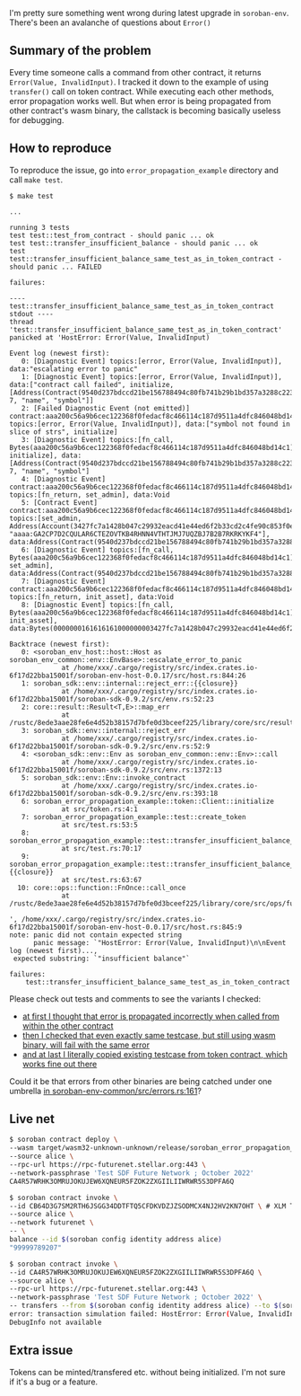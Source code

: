 I'm pretty sure something went wrong during latest upgrade in `soroban-env`. There's been an avalanche of questions about `Error()`

## Summary of the problem

Every time someone calls a command from other contract, it returns `Error(Value, InvalidInput)`.
I tracked it down to the example of using `transfer()` call on token contract.
While executing each other methods, error propagation works well.
But when error is being propagated from other contract's wasm binary, the callstack is becoming basically useless for debugging.


## How to reproduce

To reproduce the issue, go into `error_propagation_example` directory and call `make test`.


```
$ make test

...

running 3 tests
test test::test_from_contract - should panic ... ok
test test::transfer_insufficient_balance - should panic ... ok
test test::transfer_insufficient_balance_same_test_as_in_token_contract - should panic ... FAILED

failures:

---- test::transfer_insufficient_balance_same_test_as_in_token_contract stdout ----
thread 'test::transfer_insufficient_balance_same_test_as_in_token_contract' panicked at 'HostError: Error(Value, InvalidInput)

Event log (newest first):
   0: [Diagnostic Event] topics:[error, Error(Value, InvalidInput)], data:"escalating error to panic"
   1: [Diagnostic Event] topics:[error, Error(Value, InvalidInput)], data:["contract call failed", initialize, [Address(Contract(9540d237bdccd21be156788494c80fb741b29b1bd357a3288c223b83deb13533)), 7, "name", "symbol"]]
   2: [Failed Diagnostic Event (not emitted)] contract:aaa200c56a9b6cec122368f0fedacf8c466114c187d9511a4dfc846048bd14c1, topics:[error, Error(Value, InvalidInput)], data:["symbol not found in slice of strs", initialize]
   3: [Diagnostic Event] topics:[fn_call, Bytes(aaa200c56a9b6cec122368f0fedacf8c466114c187d9511a4dfc846048bd14c1), initialize], data:[Address(Contract(9540d237bdccd21be156788494c80fb741b29b1bd357a3288c223b83deb13533)), 7, "name", "symbol"]
   4: [Diagnostic Event] contract:aaa200c56a9b6cec122368f0fedacf8c466114c187d9511a4dfc846048bd14c1, topics:[fn_return, set_admin], data:Void
   5: [Contract Event] contract:aaa200c56a9b6cec122368f0fedacf8c466114c187d9511a4dfc846048bd14c1, topics:[set_admin, Address(Account(3427fc7a1428b047c29932eacd41e44ed6f2b33cd2c4fe90c853f0e83f8aa2ac)), "aaaa:GA2CP7D2CQULAR6CTEZOVTKB4RHNN4VTHTJMJ7UQZBJ7B2B7RKRKYKF4"], data:Address(Contract(9540d237bdccd21be156788494c80fb741b29b1bd357a3288c223b83deb13533))
   6: [Diagnostic Event] topics:[fn_call, Bytes(aaa200c56a9b6cec122368f0fedacf8c466114c187d9511a4dfc846048bd14c1), set_admin], data:Address(Contract(9540d237bdccd21be156788494c80fb741b29b1bd357a3288c223b83deb13533))
   7: [Diagnostic Event] contract:aaa200c56a9b6cec122368f0fedacf8c466114c187d9511a4dfc846048bd14c1, topics:[fn_return, init_asset], data:Void
   8: [Diagnostic Event] topics:[fn_call, Bytes(aaa200c56a9b6cec122368f0fedacf8c466114c187d9511a4dfc846048bd14c1), init_asset], data:Bytes(0000000161616161000000003427fc7a1428b047c29932eacd41e44ed6f2b33cd2c4fe90c853f0e83f8aa2ac)

Backtrace (newest first):
   0: <soroban_env_host::host::Host as soroban_env_common::env::EnvBase>::escalate_error_to_panic
             at /home/xxx/.cargo/registry/src/index.crates.io-6f17d22bba15001f/soroban-env-host-0.0.17/src/host.rs:844:26
   1: soroban_sdk::env::internal::reject_err::{{closure}}
             at /home/xxx/.cargo/registry/src/index.crates.io-6f17d22bba15001f/soroban-sdk-0.9.2/src/env.rs:52:23
   2: core::result::Result<T,E>::map_err
             at /rustc/8ede3aae28fe6e4d52b38157d7bfe0d3bceef225/library/core/src/result.rs:828:27
   3: soroban_sdk::env::internal::reject_err
             at /home/xxx/.cargo/registry/src/index.crates.io-6f17d22bba15001f/soroban-sdk-0.9.2/src/env.rs:52:9
   4: <soroban_sdk::env::Env as soroban_env_common::env::Env>::call
             at /home/xxx/.cargo/registry/src/index.crates.io-6f17d22bba15001f/soroban-sdk-0.9.2/src/env.rs:1372:13
   5: soroban_sdk::env::Env::invoke_contract
             at /home/xxx/.cargo/registry/src/index.crates.io-6f17d22bba15001f/soroban-sdk-0.9.2/src/env.rs:393:18
   6: soroban_error_propagation_example::token::Client::initialize
             at src/token.rs:4:1
   7: soroban_error_propagation_example::test::create_token
             at src/test.rs:53:5
   8: soroban_error_propagation_example::test::transfer_insufficient_balance_same_test_as_in_token_contract
             at src/test.rs:70:17
   9: soroban_error_propagation_example::test::transfer_insufficient_balance_same_test_as_in_token_contract::{{closure}}
             at src/test.rs:63:67
  10: core::ops::function::FnOnce::call_once
             at /rustc/8ede3aae28fe6e4d52b38157d7bfe0d3bceef225/library/core/src/ops/function.rs:250:5

', /home/xxx/.cargo/registry/src/index.crates.io-6f17d22bba15001f/soroban-env-host-0.0.17/src/host.rs:845:9
note: panic did not contain expected string
      panic message: `"HostError: Error(Value, InvalidInput)\n\nEvent log (newest first)...,
 expected substring: `"insufficient balance"`

failures:
    test::transfer_insufficient_balance_same_test_as_in_token_contract
```

Please check out tests and comments to see the variants I checked:
- [at first I thought that error is propagated incorrectly when called from within the other contract](https://github.com/ueco-jb/soroban-error-propagation-example/blob/master/error_propagation_example/src/test.rs#L12-L32)
- [then I checked that even exactly same testcase, but still using wasm binary, will fail with the same error](https://github.com/ueco-jb/soroban-error-propagation-example/blob/master/error_propagation_example/src/test.rs#L34-L49)
- [and at last I literally copied existing testcase from token contract, which works fine out there](https://github.com/ueco-jb/soroban-error-propagation-example/blob/master/error_propagation_example/src/test.rs#L57-L76)

Could it be that errors from other binaries are being catched under one umbrella [in soroban-env-common/src/errors.rs:161](https://github.com/stellar/rs-soroban-env/blob/844b6abc461594027158a7bb5643447d0f90a81e/soroban-env-common/src/error.rs#L161C11-L161C11)?

## Live net

```bash
$ soroban contract deploy \
--wasm target/wasm32-unknown-unknown/release/soroban_error_propagation_example.wasm \
--source alice \
--rpc-url https://rpc-futurenet.stellar.org:443 \
--network-passphrase 'Test SDF Future Network ; October 2022'
CA4R57WRHK3OMRUJOKUJEW6XQNEUR5FZOK2ZXGIILIIWRWR5S3DPFA6Q

$ soroban contract invoke \
--id CB64D3G7SM2RTH6JSGG34DDTFTQ5CFDKVDZJZSODMCX4NJ2HV2KN7OHT \ # XLM Test Token
--source alice \
--network futurenet \
-- \
balance --id $(soroban config identity address alice)
"99999789207"

$ soroban contract invoke \
--id CA4R57WRHK3OMRUJOKUJEW6XQNEUR5FZOK2ZXGIILIIWRWR5S3DPFA6Q \
--source alice \
--rpc-url https://rpc-futurenet.stellar.org:443 \
--network-passphrase 'Test SDF Future Network ; October 2022' \
-- transfers --from $(soroban config identity address alice) --to $(soroban config identity address bob) --token CB64D3G7SM2RTH6JSGG34DDTFTQ5CFDKVDZJZSODMCX4NJ2HV2KN7OHT --amount 999997892071000
error: transaction simulation failed: HostError: Error(Value, InvalidInput)
DebugInfo not available
```

## Extra issue

Tokens can be minted/transfered etc. without being initialized. I'm not sure if it's a bug or a feature.
